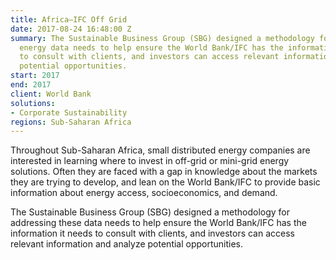 ```yaml
---
title: Africa—IFC Off Grid
date: 2017-08-24 16:48:00 Z
summary: The Sustainable Business Group (SBG) designed a methodology for addressing
  energy data needs to help ensure the World Bank/IFC has the information it needs
  to consult with clients, and investors can access relevant information and analyze
  potential opportunities.
start: 2017
end: 2017
client: World Bank
solutions:
- Corporate Sustainability
regions: Sub-Saharan Africa
---
```


Throughout Sub-Saharan Africa, small distributed energy companies are interested in learning where to invest in off-grid or mini-grid energy solutions. Often they are faced with a gap in knowledge about the markets they are trying to develop, and lean on the World Bank/IFC to provide basic information about energy access, socioeconomics, and demand. 

The Sustainable Business Group (SBG) designed a methodology for addressing these data needs to help ensure the World Bank/IFC has the information it needs to consult with clients, and investors can access relevant information and analyze potential opportunities.
